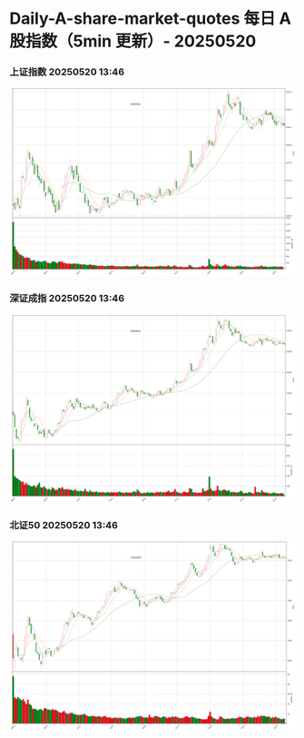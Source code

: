 
# Daily-A-share-market-quotes 每日 A 股指数（5min 更新）- 20250520

### 上证指数 20250520 13:46
![](./fig/2025/5/20250520-sh000001.png)

### 深证成指 20250520 13:46
![](./fig/2025/5/20250520-sz399001.png)

### 北证50 20250520 13:46
![](./fig/2025/5/20250520-bj899050.png)
